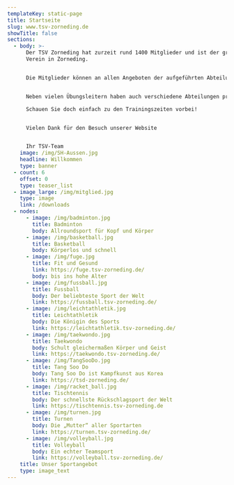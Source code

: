 ```yaml
---
templateKey: static-page
title: Startseite
slug: www.tsv-zorneding.de
showTitle: false
sections:
  - body: >-
      Der TSV Zorneding hat zurzeit rund 1400 Mitglieder und ist der größte
      Verein in Zorneding.


      Die Mitglieder können an allen Angeboten der aufgeführten Abteilungen teilnehmen (teilweise mit Kursgebühr). Bitte informieren Sie sich bei den Abteilungen.


      Neben vielen Übungsleitern haben auch verschiedene Abteilungen professionelle Trainer engagiert.

      Schauen Sie doch einfach zu den Trainingszeiten vorbei!


      Vielen Dank für den Besuch unserer Website


      Ihr TSV-Team
    image: /img/SH-Aussen.jpg
    headline: Willkommen
    type: banner
  - count: 6
    offset: 0
    type: teaser_list
  - image_large: /img/mitglied.jpg
    type: image
    link: /downloads
  - nodes:
      - image: /img/badminton.jpg
        title: Badminton
        body: Allroundsport für Kopf und Körper
      - image: /img/basketball.jpg
        title: Basketball
        body: Körperlos und schnell
      - image: /img/fuge.jpg
        title: Fit und Gesund
        link: https://fuge.tsv-zorneding.de/
        body: bis ins hohe Alter
      - image: /img/fussball.jpg
        title: Fussball
        body: Der beliebteste Sport der Welt
        link: https://fussball.tsv-zorneding.de/
      - image: /img/leichtathletik.jpg
        title: Leichtathletik
        body: Die Königin des Sports
        link: https://leichtathletik.tsv-zorneding.de/
      - image: /img/taekwondo.jpg
        title: Taekwondo
        body: Schult gleichermaßen Körper und Geist
        link: https://taekwondo.tsv-zorneding.de/
      - image: /img/TangSooDo.jpg
        title: Tang Soo Do
        body: Tang Soo Do ist Kampfkunst aus Korea
        link: https://tsd-zorneding.de/
      - image: /img/racket_ball.jpg
        title: Tischtennis
        body: Der schnellste Rückschlagsport der Welt
        link: https://tischtennis.tsv-zorneding.de
      - image: /img/turnen.jpg
        title: Turnen
        body: Die „Mutter“ aller Sportarten
        link: https://turnen.tsv-zorneding.de/
      - image: /img/volleyball.jpg
        title: Volleyball
        body: Ein echter Teamsport
        link: https://volleyball.tsv-zorneding.de/
    title: Unser Sportangebot
    type: image_text
---
```


